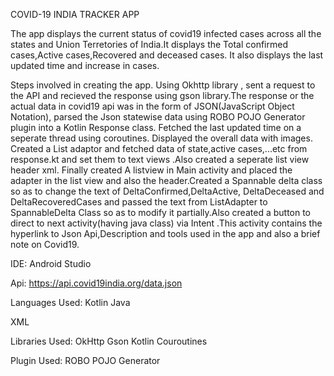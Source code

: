    COVID-19 INDIA TRACKER APP


The app displays the current status of covid19 infected cases across all the states and Union Terretories of India.It displays the Total confirmed cases,Active cases,Recovered and deceased cases. It also displays the last updated time and increase in cases.

Steps involved in creating the app.
Using Okhttp library , sent a request to the API and recieved the response using gson library.The response or the actual data in covid19 api was in the form of JSON(JavaScript Object Notation), parsed the Json statewise data using ROBO POJO Generator plugin  into a Kotlin Response class.
Fetched the last updated time on a seperate thread using coroutines. Displayed the overall data with images. Created a List adaptor and fetched data of state,active cases,...etc  from response.kt and set them to text views .Also created a seperate list view header xml. Finally created  A listview in Main activity and placed the adapter in the list view and also the header.Created a Spannable delta class so as to change the text of DeltaConfirmed,DeltaActive, DeltaDeceased and DeltaRecoveredCases and passed the text from ListAdapter to SpannableDelta Class so as to modify it partially.Also created a button to direct to next activity(having java class) via Intent .This activity contains the hyperlink to Json Api,Description and tools used in the app and also a brief note on Covid19.

IDE:
Android Studio

Api:
https://api.covid19india.org/data.json

Languages Used:
Kotlin 
Java

XML

Libraries Used:
OkHttp
Gson
Kotlin Couroutines

Plugin Used:
 ROBO POJO Generator




